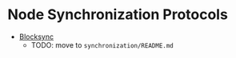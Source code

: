 # Node Synchronization Protocols

- [Blocksync][blocksync]
  - TODO: move to `synchronization/README.md`

[blocksync]: ../english/synchronization/README.md
